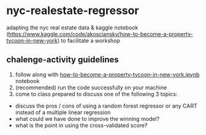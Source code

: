 # nyc-realestate-regressor
adapting the nyc real estate data &amp; kaggle notebook (https://www.kaggle.com/code/akosciansky/how-to-become-a-property-tycoon-in-new-york) to facilitate a workshop

## chalenge-activity guidelines
1. follow along with [how-to-become-a-property-tycoon-in-new-york.ipynb]('challenge-activity/how-to-become-a-property-tycoon-in-new-york.ipynb') notebook
2. (recommended) run the code successfully on your machine
3. come to class prepared to discuss one of the following 3 topics:
 - discuss the pros / cons of using a random forest regressor or any CART instead of a multiple linear regression
 - what could we have done to improve the winning model?
 - what is the point in using the cross-validated score?
